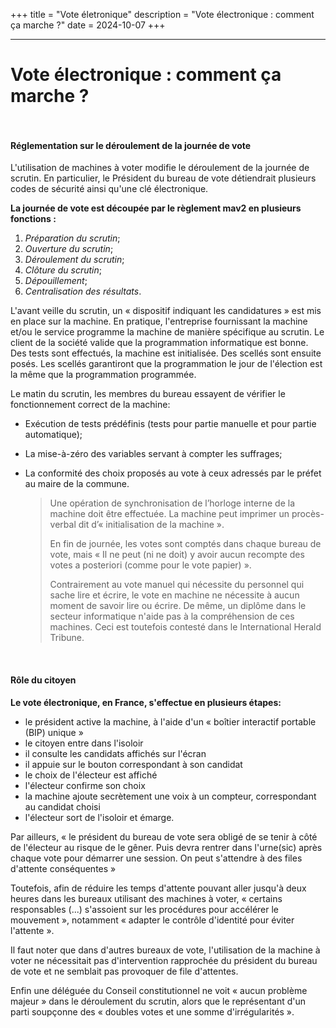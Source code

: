 +++
title = "Vote életronique"
description = "Vote électronique : comment ça marche ?"
date = 2024-10-07
+++
-- --
# **Vote électronique : comment ça marche ?**<br><br>

#### **Réglementation sur le déroulement de la journée de vote**

L'utilisation de machines à voter modifie le déroulement de la journée de scrutin. En particulier, le Président du bureau de vote détiendrait plusieurs codes de sécurité ainsi qu'une clé électronique.

**La journée de vote est découpée par le règlement mav2 en plusieurs fonctions :**
<br>

1.	_Préparation du scrutin_;
2.	_Ouverture du scrutin_;
3.	_Déroulement du scrutin_;
4.	_Clôture du scrutin_;
5.	_Dépouillement_;
6.	_Centralisation des résultats_.

L'avant veille du scrutin, un « dispositif indiquant les candidatures » est mis en place sur la machine. En pratique, l'entreprise fournissant la machine et/ou le service programme la machine de manière spécifique au scrutin. Le client de la société valide que la programmation informatique est bonne. Des tests sont effectués, la machine est initialisée. Des scellés sont ensuite posés. Les scellés garantiront que la programmation le jour de l'élection est la même que la programmation programmée.

Le matin du scrutin, les membres du bureau essayent de vérifier le fonctionnement correct de la machine:

- Exécution de tests prédéfinis (tests pour partie manuelle et pour partie automatique);

- La mise-à-zéro des variables servant à compter les suffrages;

- La conformité des choix proposés au vote à ceux adressés par le préfet au maire de la commune.

    >Une opération de synchronisation de l’horloge interne de la machine doit être effectuée. La machine peut imprimer un procès-verbal dit d’« initialisation de la machine ».
    >
    >En fin de journée, les votes sont comptés dans chaque bureau de vote, mais « Il ne peut (ni ne doit) y avoir aucun recompte des votes a posteriori (comme pour le vote papier) ».
    >
    >Contrairement au vote manuel qui nécessite du personnel qui sache lire et écrire, le vote en machine ne nécessite à aucun moment de savoir lire ou écrire. De même, un diplôme dans le secteur informatique n'aide pas à la compréhension de ces machines. Ceci est toutefois contesté dans le International Herald Tribune.

<br>

#### Rôle du citoyen
**Le vote électronique, en France, s'effectue en plusieurs étapes:**

- le président active la machine, à l'aide d'un « boîtier interactif portable (BIP) unique »
- le citoyen entre dans l'isoloir
- il consulte les candidats affichés sur l'écran
- il appuie sur le bouton correspondant à son candidat
- le choix de l'électeur est affiché
- l'électeur confirme son choix
- la machine ajoute secrètement une voix à un compteur, correspondant au candidat choisi
- l'électeur sort de l'isoloir et émarge.

Par ailleurs, « le président du bureau de vote sera obligé de se tenir à côté de l'électeur au risque de le gêner. Puis devra rentrer dans l'urne(sic) après chaque vote pour démarrer une session. On peut s'attendre à des files d'attente conséquentes »

Toutefois, afin de réduire les temps d'attente pouvant aller jusqu'à deux heures dans les bureaux utilisant des machines à voter, « certains responsables (...) s'assoient sur les procédures pour accélérer le mouvement », notamment « adapter le contrôle d'identité pour éviter l'attente ».

Il faut noter que dans d'autres bureaux de vote, l'utilisation de la machine à voter ne nécessitait pas d'intervention rapprochée du président du bureau de vote et ne semblait pas provoquer de file d'attentes.

Enfin une déléguée du Conseil constitutionnel ne voit « aucun problème majeur » dans le déroulement du scrutin, alors que le représentant d'un parti soupçonne des « doubles votes et une somme d'irrégularités ».
